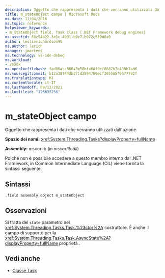 ```yaml
---
description: Oggetto che rappresenta i dati che verranno utilizzati dall'azione.
title: m_stateObject campo | Microsoft Docs
ms.date: 11/04/2016
ms.topic: reference
helpviewer_keywords:
- m_stateObject field, Task class [.NET Framework debug engines]
ms.assetid: 68c54b22-3e1c-4031-b9c7-b972c519d8a0
author: leslierichardson95
ms.author: lerich
manager: jmartens
ms.technology: vs-ide-debug
ms.workload:
- vssdk
ms.openlocfilehash: fad86acc86043e58bfa68f0cf8687b7c439b7ad6
ms.sourcegitcommit: b12a38744db371d2894769ecf305585f9577792f
ms.translationtype: MT
ms.contentlocale: it-IT
ms.lasthandoff: 09/13/2021
ms.locfileid: "126635236"
---
```

# <a name="m_stateobject-field"></a>m_stateObject campo
Oggetto che rappresenta i dati che verranno utilizzati dall'azione.

 **Spazio dei nomi:** <xref:System.Threading.Tasks?displayProperty=fullName>

 **Assembly:** mscorlib (in *mscorlib.dll*)

 Poiché non è possibile accedere a questo membro interno dal .NET Framework, in Common Intermediate Language (CIL) viene fornita la sintassi seguente.

## <a name="syntax"></a>Sintassi

```
.field assembly object m_stateObject
```

## <a name="remarks"></a>Osservazioni
 Si tratta del `state` parametro nel <xref:System.Threading.Tasks.Task.%23ctor%2A> costruttore. È anche il campo di supporto per la <xref:System.Threading.Tasks.Task.AsyncState%2A?displayProperty=fullName> proprietà .

## <a name="see-also"></a>Vedi anche
- [Classe Task](../../extensibility/debugger/task-class-internal-members.md)
